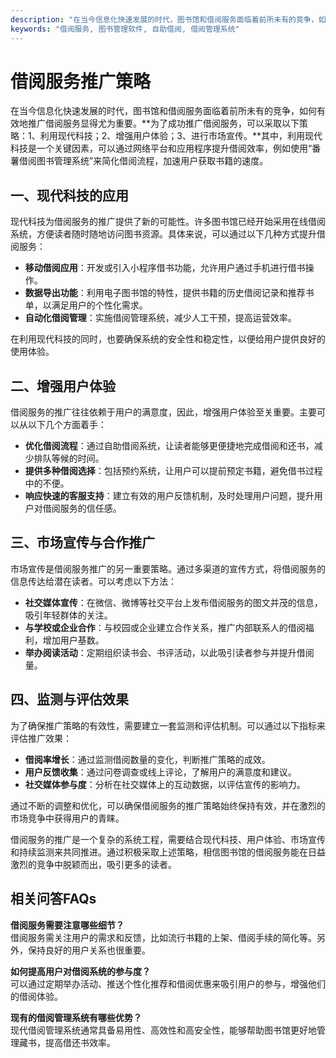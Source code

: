 ```yaml
---
description: "在当今信息化快速发展的时代，图书馆和借阅服务面临着前所未有的竞争，如何有效地推广借阅服务显得尤为重要。**为了成功推广借阅服务，可以采取以下策略：1、利用现代科技；2、增强用户体验；3、进行市场宣传。**其中，利用现代科技是一个关键因素，可以通过网络平台和应用程序提升借阅效率，例如使用“番薯借阅图书管理系统”来简化借阅流程，加速用户获取书籍的速度。"
keywords: "借阅服务, 图书管理软件, 自助借阅, 借阅管理系统"
---
```

# 借阅服务推广策略

在当今信息化快速发展的时代，图书馆和借阅服务面临着前所未有的竞争，如何有效地推广借阅服务显得尤为重要。**为了成功推广借阅服务，可以采取以下策略：1、利用现代科技；2、增强用户体验；3、进行市场宣传。**其中，利用现代科技是一个关键因素，可以通过网络平台和应用程序提升借阅效率，例如使用“番薯借阅图书管理系统”来简化借阅流程，加速用户获取书籍的速度。

## 一、现代科技的应用

现代科技为借阅服务的推广提供了新的可能性。许多图书馆已经开始采用在线借阅系统，方便读者随时随地访问图书资源。具体来说，可以通过以下几种方式提升借阅服务：

- **移动借阅应用**：开发或引入小程序借书功能，允许用户通过手机进行借书操作。
- **数据导出功能**：利用电子图书馆的特性，提供书籍的历史借阅记录和推荐书单，以满足用户的个性化需求。
- **自动化借阅管理**：实施借阅管理系统，减少人工干预，提高运营效率。

在利用现代科技的同时，也要确保系统的安全性和稳定性，以便给用户提供良好的使用体验。

## 二、增强用户体验

借阅服务的推广往往依赖于用户的满意度，因此，增强用户体验至关重要。主要可以从以下几个方面着手：

- **优化借阅流程**：通过自助借阅系统，让读者能够更便捷地完成借阅和还书，减少排队等候的时间。
- **提供多种借阅选择**：包括预约系统，让用户可以提前预定书籍，避免借书过程中的不便。
- **响应快速的客服支持**：建立有效的用户反馈机制，及时处理用户问题，提升用户对借阅服务的信任感。

## 三、市场宣传与合作推广

市场宣传是借阅服务推广的另一重要策略。通过多渠道的宣传方式，将借阅服务的信息传达给潜在读者。可以考虑以下方法：

- **社交媒体宣传**：在微信、微博等社交平台上发布借阅服务的图文并茂的信息，吸引年轻群体的关注。
- **与学校或企业合作**：与校园或企业建立合作关系，推广内部联系人的借阅福利，增加用户基数。
- **举办阅读活动**：定期组织读书会、书评活动，以此吸引读者参与并提升借阅量。

## 四、监测与评估效果

为了确保推广策略的有效性，需要建立一套监测和评估机制。可以通过以下指标来评估推广效果：

- **借阅率增长**：通过监测借阅数量的变化，判断推广策略的成效。
- **用户反馈收集**：通过问卷调查或线上评论，了解用户的满意度和建议。
- **社交媒体参与度**：分析在社交媒体上的互动数据，以评估宣传的影响力。

通过不断的调整和优化，可以确保借阅服务的推广策略始终保持有效，并在激烈的市场竞争中获得用户的青睐。

借阅服务的推广是一个复杂的系统工程，需要结合现代科技、用户体验、市场宣传和持续监测来共同推进。通过积极采取上述策略，相信图书馆的借阅服务能在日益激烈的竞争中脱颖而出，吸引更多的读者。

## 相关问答FAQs

**借阅服务需要注意哪些细节？**  
借阅服务需关注用户的需求和反馈，比如流行书籍的上架、借阅手续的简化等。另外，保持良好的用户关系也很重要。

**如何提高用户对借阅系统的参与度？**  
可以通过定期举办活动、推送个性化推荐和借阅优惠来吸引用户的参与，增强他们的借阅体验。

**现有的借阅管理系统有哪些优势？**  
现代借阅管理系统通常具备易用性、高效性和高安全性，能够帮助图书馆更好地管理藏书，提高借还书效率。
